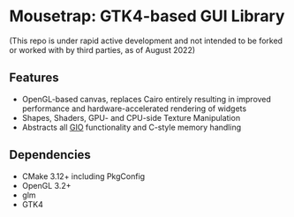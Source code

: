 # Mousetrap: GTK4-based GUI Library

(This repo is under rapid active development and not intended to be forked or worked with by third parties, as of August 2022)

## Features
+ OpenGL-based canvas, replaces Cairo entirely resulting in improved performance and hardware-accelerated rendering of widgets
+ Shapes, Shaders, GPU- and CPU-side Texture Manipulation
+ Abstracts all [GIO](https://docs.gtk.org/gio/) functionality and C-style memory handling

## Dependencies
+ CMake 3.12+ including PkgConfig
+ OpenGL 3.2+
+ glm
+ GTK4
